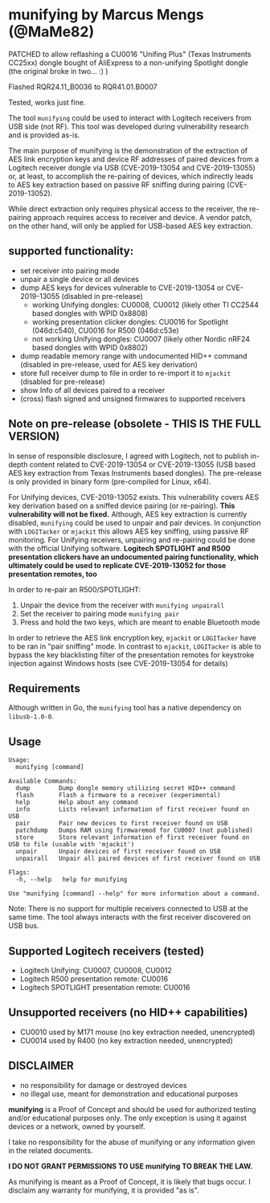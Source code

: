 # munifying by Marcus Mengs (@MaMe82)

PATCHED to allow reflashing a CU0016 "Unifing Plus" (Texas Instruments CC25xx) dongle bought of AliExpress to a non-unifying Spotlight dongle (the original broke in two... :) )

Flashed RQR24.11_B0036 to RQR41.01.B0007

Tested, works just fine.

The tool `munifying` could be used to interact with Logitech receivers from USB side (not RF).
This tool was developed during vulnerability research and is provided as-is.

The main purpose of munifying is the demonstration of the extraction of AES link encryption keys and device RF addresses 
of paired devices from a Logitech receiver dongle via USB (CVE-2019-13054 and CVE-2019-13055) or, at least, to accomplish
the re-pairing of devices, which indirectly leads to AES key extraction based on passive RF sniffing during pairing
(CVE-2019-13052).

While direct extraction only requires physical access to the receiver, the re-pairing approach requires access to 
receiver and device. A vendor patch, on the other hand, will only be applied for USB-based AES key extraction.

## supported functionality:

- set receiver into pairing mode
- unpair a single device or all devices
- dump AES keys for devices vulnerable to CVE-2019-13054 or CVE-2019-13055 (disabled in pre-release)
    - working Unifying dongles: CU0008, CU0012 (likely other TI CC2544 based dongles with WPID 0x8808)
    - working presentation clicker dongles: CU0016 for Spotlight (046d:c540), CU0016 for R500 (046d:c53e)
    - not working Unifying dongles: CU0007 (likely other Nordic nRF24 based dongles with WPID 0x8802)
- dump readable memory range with undocumented HID++ command (disabled in pre-release, used for AES key derivation)
- store full receiver dump to file in order to re-import it to `mjackit` (disabled for pre-release)
- show Info of all devices paired to a receiver
- (cross) flash signed and unsigned firmwares to supported receivers 

## Note on pre-release (obsolete - THIS IS THE FULL VERSION)

In sense of responsible disclosure, I agreed with Logitech, not to publish in-depth content related to CVE-2019-13054
or CVE-2019-13055 (USB based AES key extraction from Texas Instruments based dongles).
The pre-release is only provided in binary form (pre-compiled for Linux, x64).

For Unifying devices, CVE-2019-13052 exists. This vulnerability covers AES key derivation based on a sniffed device
pairing (or re-pairing). **This vulnerability will not be fixed.** Although, AES key extraction is currently disabled,
`munifying` could be used to unpair and pair devices. In conjunction with `LOGITacker` or `mjackit` this allows AES key
sniffing, using passive RF monitoring. For Unifying receivers, unpairing and re-pairing could be done with the official 
Unifying software. **Logitech SPOTLIGHT and R500 presentation clickers have an undocumented pairing functionality, which
ultimately could be used to replicate CVE-2019-13052 for those presentation remotes, too**

In order to re-pair an R500/SPOTLIGHT:

1) Unpair the device from the receiver with `munifying unpairall`
2) Set the receiver to pairing mode `munifying pair`
3) Press and hold the two keys, which are meant to enable Bluetooth mode

In order to retrieve the AES link encryption key, `mjackit` or `LOGITacker` have to be ran in "pair sniffing" mode.
In contrast to `mjackit`, `LOGITacker` is able to bypass the key blacklisting filter of the presentation remotes for
keystroke injection against Windows hosts (see CVE-2019-13054 for details) 

## Requirements

Although written in Go, the `munifying` tool has a native dependency on `libusb-1.0-0`.

## Usage

```
Usage:
  munifying [command]

Available Commands:
  dump        Dump dongle memory utilizing secret HID++ command
  flash       Flash a firmware to a receiver (experimental)
  help        Help about any command
  info        Lists relevant information of first receiver found on USB
  pair        Pair new devices to first receiver found on USB
  patchdump   Dumps RAM using firmwaremod for CU0007 (not published)
  store       Store relevant information of first receiver found on USB to file (usable with 'mjackit')
  unpair      Unpair devices of first receiver found on USB
  unpairall   Unpair all paired devices of first receiver found on USB

Flags:
  -h, --help   help for munifying

Use "munifying [command] --help" for more information about a command.
```

Note:
There is no support for multiple receivers connected to USB at the same time. The tool always interacts with
the first receiver discovered on USB bus.

## Supported Logitech receivers (tested)

- Logitech Unifying: CU0007, CU0008, CU0012
- Logitech R500 presentation remote: CU0016
- Logitech SPOTLIGHT presentation remote: CU0016


## Unsupported receivers (no HID++ capabilities)

- CU0010 used by M171 mouse (no key extraction needed, unencrypted)
- CU0014 used by R400 (no key extraction needed, unencrypted)

## DISCLAIMER
- no responsibility for damage or destroyed devices 
- no illegal use, meant for demonstration and educational purposes

**munifying** is a Proof of Concept and should be used for authorized testing and/or 
educational purposes only. The only exception is using it against devices
or a network, owned by yourself.

I take no responsibility for the abuse of munifying or any information given in
the related documents. 

**I DO NOT GRANT PERMISSIONS TO USE munifying TO BREAK THE LAW.**

As munifying is meant as a Proof of Concept, it is likely that bugs occur.
I disclaim any warranty for munifying, it is provided "as is".
